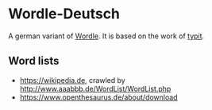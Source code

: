 # Wordle-Deutsch

A german variant of [Wordle](https://www.powerlanguage.co.uk/wordle).
It is based on the work of [typit](https://github.com/soxfox42/typit).

## Word lists
 - https://wikipedia.de, crawled by http://www.aaabbb.de/WordList/WordList.php
 - https://www.openthesaurus.de/about/download
